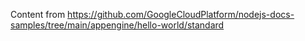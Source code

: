 Content from https://github.com/GoogleCloudPlatform/nodejs-docs-samples/tree/main/appengine/hello-world/standard